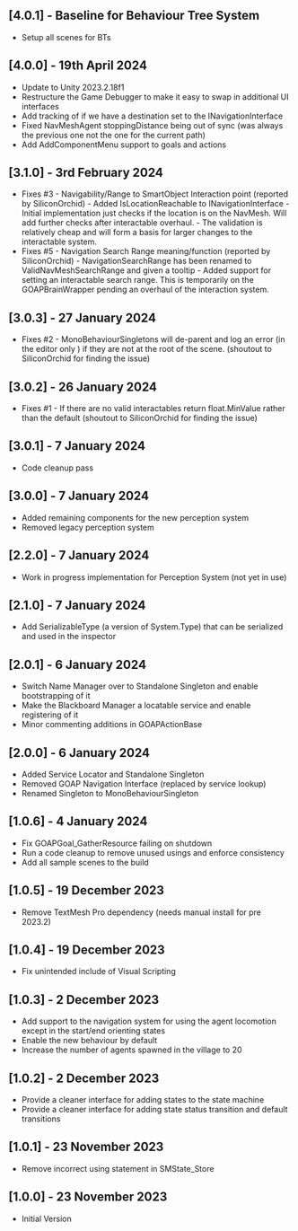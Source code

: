 ## [4.0.1] - Baseline for Behaviour Tree System
 - Setup all scenes for BTs

## [4.0.0] - 19th April 2024
 - Update to Unity 2023.2.18f1
 - Restructure the Game Debugger to make it easy to swap in additional UI interfaces
 - Add tracking of if we have a destination set to the INavigationInterface
 - Fixed NavMeshAgent stoppingDistance being out of sync (was always the previous one not the one for the current path)
 - Add AddComponentMenu support to goals and actions

## [3.1.0] - 3rd February 2024
 - Fixes #3 - Navigability/Range to SmartObject Interaction point (reported by SiliconOrchid)
	        - Added IsLocationReachable to INavigationInterface
	        - Initial implementation just checks if the location is on the NavMesh. Will add further checks after interactable overhaul.
	        - The validation is relatively cheap and will form a basis for larger changes to the interactable system.
 - Fixes #5 - Navigation Search Range meaning/function (reported by SiliconOrchid)
	        - NavigationSearchRange has been renamed to ValidNavMeshSearchRange and given a tooltip
	        - Added support for setting an interactable search range. This is temporarily on the GOAPBrainWrapper pending an overhaul of the interaction system.

## [3.0.3] - 27 January 2024
 - Fixes #2 - MonoBehaviourSingletons will de-parent and log an error (in the editor only ) if they are not at the root of the scene. (shoutout to SiliconOrchid for finding the issue)

## [3.0.2] - 26 January 2024
 - Fixes #1 - If there are no valid interactables return float.MinValue rather than the default (shoutout to SiliconOrchid for finding the issue)

## [3.0.1] - 7 January 2024
 - Code cleanup pass

## [3.0.0] - 7 January 2024
 - Added remaining components for the new perception system
 - Removed legacy perception system

## [2.2.0] - 7 January 2024
 - Work in progress implementation for Perception System (not yet in use)

## [2.1.0] - 7 January 2024
 - Add SerializableType (a version of System.Type) that can be serialized and used in the inspector

## [2.0.1] - 6 January 2024
 - Switch Name Manager over to Standalone Singleton and enable bootstrapping of it
 - Make the Blackboard Manager a locatable service and enable registering of it
 - Minor commenting additions in GOAPActionBase

## [2.0.0] - 6 January 2024
 - Added Service Locator and Standalone Singleton
 - Removed GOAP Navigation Interface (replaced by service lookup)
 - Renamed Singleton to MonoBehaviourSingleton

## [1.0.6] - 4 January 2024
 - Fix GOAPGoal_GatherResource failing on shutdown
 - Run a code cleanup to remove unused usings and enforce consistency
 - Add all sample scenes to the build

## [1.0.5] - 19 December 2023
 - Remove TextMesh Pro dependency (needs manual install for pre 2023.2)

## [1.0.4] - 19 December 2023
 - Fix unintended include of Visual Scripting

## [1.0.3] - 2 December 2023
 - Add support to the navigation system for using the agent locomotion except in the start/end orienting states
 - Enable the new behaviour by default
 - Increase the number of agents spawned in the village to 20

## [1.0.2] - 2 December 2023
 - Provide a cleaner interface for adding states to the state machine
 - Provide a cleaner interface for adding state status transition and default transitions

## [1.0.1] - 23 November 2023
 - Remove incorrect using statement in SMState_Store

## [1.0.0] - 23 November 2023
 - Initial Version
